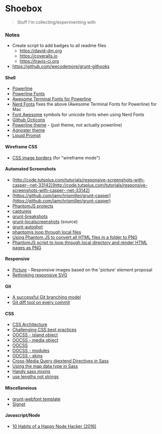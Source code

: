 # Shoebox

> Stuff I'm collecting/experimenting with

### Notes
- Create script to add badges to all readme files
    - https://david-dm.org
    - https://coveralls.io
    - https://travis-ci.org
- https://github.com/wecodemore/grunt-githooks

#### Shell
- [Powerline](https://github.com/powerline/powerline)
- [Powerline Fonts](https://github.com/powerline/fonts)
- [Awesome Terminal Fonts for Powerline](https://github.com/gabrielelana/awesome-terminal-fonts)
- [Nerd Fonts](https://github.com/ryanoasis/nerd-fonts) fixes the above  (Awesome Terminal Fonts for Powerline) for Mac
- [Font Awesome](http://fortawesome.github.io/Font-Awesome/icons/) symbols for unicode fonts when using Nerd Fonts
- [Github Octicons](https://octicons.github.com/)
- [Powerline theme](https://github.com/jeremyFreeAgent/oh-my-zsh-powerline-theme) - (just theme, not actually powerline)
- [Agnoster theme](https://gist.github.com/agnoster/3712874)
- [Liquid Prompt](https://github.com/nojhan/liquidprompt)

#### Wireframe CSS
- [CSS image borders](http://www.sitepoint.com/css3-border-images/) (for "wireframe mode")

#### Automated Screenshots
- [http://code.tutsplus.com/tutorials/responsive-screenshots-with-casper--net-33142](http://code.tutsplus.com/tutorials/responsive-screenshots-with-casper--net-33142)
- [https://github.com/iamchrismiller/grunt-casper](https://github.com/iamchrismiller/grunt-casper)
- [PhantomJS projects](http://phantomjs.org/related-projects.html)
- [capturejs](https://github.com/superbrothers/capturejs)
- [grunt-breakshots](https://github.com/EightMedia/grunt-breakshots)
- [grunt-localscreenshots](https://github.com/danielhusar/grunt-localscreenshots/blob/master/tasks/localscreenshots.js) (source)
- [grunt-autoshot](https://github.com/Ferrari/grunt-autoshot)
- [phantomjs loop through local files](http://stackoverflow.com/questions/19939046/phantomjs-fails-to-open-local-file)
- [Using Phantom JS to convert all HTML files in a folder to PNG](http://stackoverflow.com/questions/7531601/using-phantom-js-to-convert-all-html-files-in-a-folder-to-png)
- [PhantomJS script to loop through local directory and render HTML pages as PNG](https://gist.github.com/crazy4groovy/3160121)


#### Responsive
- [Picture](https://github.com/weblinc/picture) - Responsive images based on the 'picture' element proposal
- [Rethinking responsive SVG](http://www.smashingmagazine.com/2014/03/05/rethinking-responsive-svg/)

#### Git
- [A successful Git branching model](http://nvie.com/posts/a-successful-git-branching-model/)
- [Git diff tool on every commit](http://stackoverflow.com/questions/11673434/git-diff-tool-on-every-commit)

#### CSS
- [CSS Architecture](http://engineering.appfolio.com/2012/11/16/css-architecture/)
- [Challenging CSS best practices](http://www.smashingmagazine.com/2013/10/21/challenging-css-best-practices-atomic-approach/)
- [OOCSS - island object](http://csswizardry.com/2011/10/the-island-object/)
- [OOCSS - media object](http://www.stubbornella.org/content/2010/06/25/the-media-object-saves-hundreds-of-lines-of-code/)
- [OOCSS](https://github.com/stubbornella/oocss/wiki)
- [OOCSS - modules](https://github.com/stubbornella/oocss/wiki/Module)
- [OOCSS - skins](https://github.com/stubbornella/oocss/wiki/Module-Skins)
- [Cross-Media Query @extend Directives in Sass](http://www.sitepoint.com/cross-media-query-extend-sass/)
- [Using the map data type in Sass](http://blustemy.io/using-the-map-data-type-in-sass/)
- [Handy sass mixins](http://web-design-weekly.com/2013/05/12/handy-sass-mixins/)
- [use lengths not strings](http://hugogiraudel.com/2013/09/03/use-lengths-not-strings/)


#### Miscellaneious
- [grunt-webfont template](https://github.com/sapegin/grunt-webfont/blob/master/tasks/templates/bem.css)
- [Signet](https://github.com/HubSpot/signet)

#### Javascript/Node

- [10 Habits of a Happy Node Hacker (2016)](http://blog.heroku.com/archives/2015/11/10/node-habits-2016)
